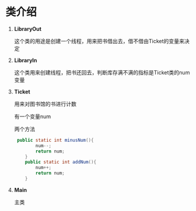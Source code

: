 # 类介绍

1. **LibraryOut**

   这个类的用途是创建一个线程，用来把书借出去，借不借由Ticket的变量来决定

2. **LibraryIn**

   这个类用来创建线程，把书还回去，判断库存满不满的指标是Ticket类的num变量

3. **Ticket**

   用来对图书馆的书进行计数

   有一个变量num

   两个方法

   ```java
    public static int minusNum(){
           num--;
           return num;
       }
       public static int addNum(){
           num++;
           return num;
       }
   ```

   

4. **Main**

   主类